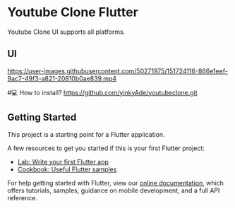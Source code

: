 # Youtube Clone Flutter

Youtube Clone UI supports all platforms.

## UI

https://user-images.githubusercontent.com/50271975/151724116-866e1eef-9ac7-49f3-a821-20810b0ae839.mp4

#💻 How to install?
https://github.com/yinkyAde/youtubeclone.git

## Getting Started

This project is a starting point for a Flutter application.

A few resources to get you started if this is your first Flutter project:

- [Lab: Write your first Flutter app](https://flutter.dev/docs/get-started/codelab)
- [Cookbook: Useful Flutter samples](https://flutter.dev/docs/cookbook)

For help getting started with Flutter, view our
[online documentation](https://flutter.dev/docs), which offers tutorials,
samples, guidance on mobile development, and a full API reference.

